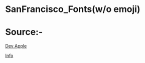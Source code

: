 # SanFrancisco_Fonts(w/o emoji)



# Source:-
[Dev Apple](https://developer.apple.com/fonts)

[Info](http://protosketch.io/san-francisco-display-vs-text-compact-vs-normal-a-brief-review)

